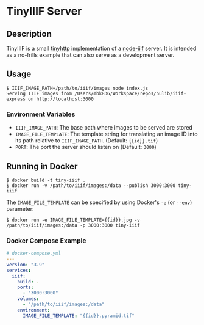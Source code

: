 # TinyIIIF Server

## Description

TinyIIIF is a small [tinyhttp](https://tinyhttp.v1rtl.site) implementation of a [node-iiif](../README.md) server. It is intended as a no-frills example that can also serve as a development server.

## Usage

```shell
$ IIIF_IMAGE_PATH=/path/to/iiif/images node index.js
Serving IIIF images from /Users/mbk836/Workspace/repos/nulib/iiif-express on http://localhost:3000
```

### Environment Variables

- `IIIF_IMAGE_PATH`: The base path where images to be served are stored
- `IMAGE_FILE_TEMPLATE`: The template string for translating an image ID into its path relative to `IIIF_IMAGE_PATH`. (Default: `{{id}}.tif`)
- `PORT`: The port the server should listen on (Default: `3000`)

## Running in Docker

```
$ docker build -t tiny-iiif .
$ docker run -v /path/to/iiif/images:/data --publish 3000:3000 tiny-iiif
```

The `IMAGE_FILE_TEMPLATE` can be specified by using Docker's `-e` (or `--env`) parameter:
```
$ docker run -e IMAGE_FILE_TEMPLATE={{id}}.jpg -v /path/to/iiif/images:/data -p 3000:3000 tiny-iiif
```

### Docker Compose Example

```yaml
# docker-compose.yml
---
version: "3.9"
services:
  iiif:
    build: .
    ports: 
      - "3000:3000"
    volumes:
      - "/path/to/iiif/images:/data"
    environment:
      IMAGE_FILE_TEMPLATE: "{{id}}.pyramid.tif"
```
